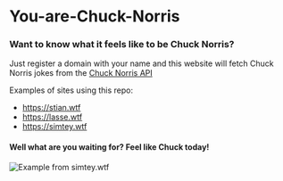 # You-are-Chuck-Norris

### Want to know what it feels like to be Chuck Norris?


Just register a domain with your name and this website will fetch Chuck Norris jokes from the [Chuck Norris API](https://api.chucknorris.io/)

Examples of sites using this repo:
* https://stian.wtf
* https://lasse.wtf
* https://simtey.wtf

#### Well what are you waiting for? Feel like Chuck today!

![Example from simtey.wtf](https://i.imgur.com/NJV9TWe.png)
